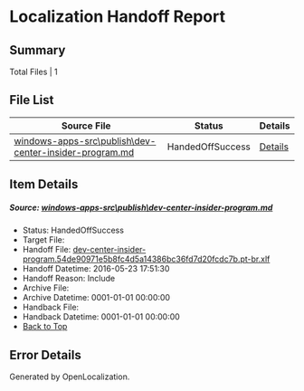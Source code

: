 # <a name='report-top'></a> Localization Handoff Report

## Summary
 Total Files | 1

## File List
 Source File | Status | Details 
 ----------- | ------ | ------- 
 [windows-apps-src\publish\dev-center-insider-program.md](https://github.com/Microsoft/windows-apps/blob/0b248c2ad832cfaafabd85034269784ca1cdc475/windows-apps-src/publish/dev-center-insider-program.md) | HandedOffSuccess | [Details](#8b0ce4f76679fb4bd6d27579f20270cafbfbc5bd3496)

## Item Details
##### <a name='8b0ce4f76679fb4bd6d27579f20270cafbfbc5bd3496'></a> Source: [windows-apps-src\publish\dev-center-insider-program.md](https://github.com/Microsoft/windows-apps/blob/0b248c2ad832cfaafabd85034269784ca1cdc475/windows-apps-src/publish/dev-center-insider-program.md)
* Status: HandedOffSuccess
* Target File: 
* Handoff File: [dev-center-insider-program.54de90971e5b8fc4d5a14386bc36fd7d20fcdc7b.pt-br.xlf](https://github.com/Microsoft/WDG.handoff/blob/75f37099674031c54d5466e3c7fdf082bd47c7e6/ol-handoff/Microsoft/windows-apps.pt-br/master/dev-center-insider-program.54de90971e5b8fc4d5a14386bc36fd7d20fcdc7b.pt-br.xlf)
* Handoff Datetime: 2016-05-23 17:51:30
* Handoff Reason: Include
* Archive File: 
* Archive Datetime: 0001-01-01 00:00:00
* Handback File: 
* Handback Datetime: 0001-01-01 00:00:00
* [Back to Top](#report-top)


## Error Details

Generated by OpenLocalization.
